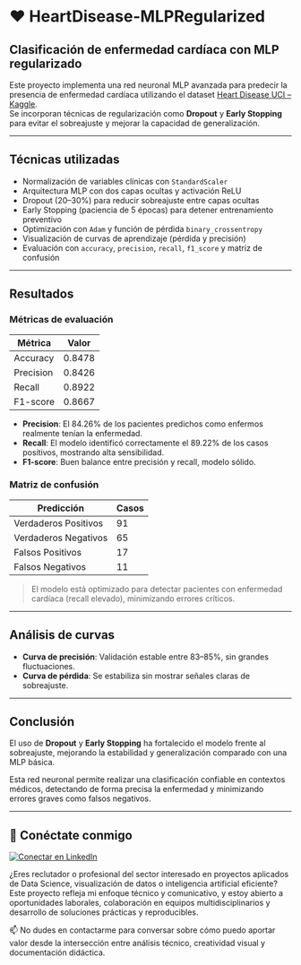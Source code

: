 # ❤️ HeartDisease-MLPRegularized

## Clasificación de enfermedad cardíaca con MLP regularizado

Este proyecto implementa una red neuronal MLP avanzada para predecir la presencia de enfermedad cardíaca utilizando el dataset [Heart Disease UCI – Kaggle](https://www.kaggle.com/ronitf/heart-disease-uci).  
Se incorporan técnicas de regularización como **Dropout** y **Early Stopping** para evitar el sobreajuste y mejorar la capacidad de generalización.

---

## Técnicas utilizadas

- Normalización de variables clínicas con `StandardScaler`
- Arquitectura MLP con dos capas ocultas y activación ReLU
- Dropout (20–30%) para reducir sobreajuste entre capas ocultas
- Early Stopping (paciencia de 5 épocas) para detener entrenamiento preventivo
- Optimización con `Adam` y función de pérdida `binary_crossentropy`
- Visualización de curvas de aprendizaje (pérdida y precisión)
- Evaluación con `accuracy`, `precision`, `recall`, `f1_score` y matriz de confusión

---

## Resultados

### Métricas de evaluación

| Métrica      | Valor     |
|--------------|-----------|
| Accuracy     | 0.8478    |
| Precision    | 0.8426    |
| Recall       | 0.8922    |
| F1-score     | 0.8667    |

- **Precision**: El 84.26% de los pacientes predichos como enfermos realmente tenían la enfermedad.
- **Recall**: El modelo identificó correctamente el 89.22% de los casos positivos, mostrando alta sensibilidad.
- **F1-score**: Buen balance entre precisión y recall, modelo sólido.

### Matriz de confusión

| Predicción          | Casos |
|---------------------|-------|
| Verdaderos Positivos| 91    |
| Verdaderos Negativos| 65    |
| Falsos Positivos    | 17    |
| Falsos Negativos    | 11    |

> El modelo está optimizado para detectar pacientes con enfermedad cardíaca (recall elevado), minimizando errores críticos.

---

## Análisis de curvas

- **Curva de precisión**: Validación estable entre 83–85%, sin grandes fluctuaciones.
- **Curva de pérdida**: Se estabiliza sin mostrar señales claras de sobreajuste.

---

## Conclusión

El uso de **Dropout** y **Early Stopping** ha fortalecido el modelo frente al sobreajuste, mejorando la estabilidad y generalización comparado con una MLP básica.

Esta red neuronal permite realizar una clasificación confiable en contextos médicos, detectando de forma precisa la enfermedad y minimizando errores graves como falsos negativos.

---

## 👤 Conéctate conmigo

[![Conectar en LinkedIn](https://img.shields.io/badge/LinkedIn-Conectar-blue?logo=linkedin&style=flat-square)](https://www.linkedin.com/in/daniel-araneda-yasic)

¿Eres reclutador o profesional del sector interesado en proyectos aplicados de Data Science, visualización de datos o inteligencia artificial eficiente?  
Este proyecto refleja mi enfoque técnico y comunicativo, y estoy abierto a oportunidades laborales, colaboración en equipos multidisciplinarios y desarrollo de soluciones prácticas y reproducibles.

📫 No dudes en contactarme para conversar sobre cómo puedo aportar valor desde la intersección entre análisis técnico, creatividad visual y documentación didáctica.


